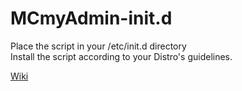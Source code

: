 MCmyAdmin-init.d
================

Place the script in your /etc/init.d directory  
Install the script according to your Distro's guidelines.

[Wiki](../../wiki)
